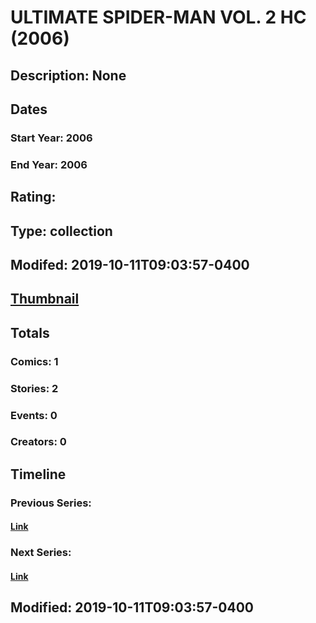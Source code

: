 # ULTIMATE SPIDER-MAN VOL. 2 HC (2006)
## Description: None
## Dates
### Start Year: 2006
### End Year: 2006
## Rating: 
## Type: collection
## Modifed: 2019-10-11T09:03:57-0400
## [Thumbnail](http://i.annihil.us/u/prod/marvel/i/mg/b/40/image_not_available.jpg)
## Totals
### Comics: 1
### Stories: 2
### Events: 0
### Creators: 0
## Timeline
### Previous Series: 
#### [Link]()
### Next Series: 
#### [Link]()
## Modified: 2019-10-11T09:03:57-0400